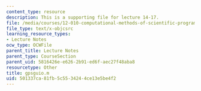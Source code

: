 ```yaml
---
content_type: resource
description: This is a supporting file for lecture 14-17.
file: /media/courses/12-010-computational-methods-of-scientific-programming-fall-2011/501337ca81fb5c5534244ce13e5be4f2_gpsguio.m
file_type: text/x-objcsrc
learning_resource_types:
- Lecture Notes
ocw_type: OCWFile
parent_title: Lecture Notes
parent_type: CourseSection
parent_uid: 5816426e-e626-2b91-ed6f-aec27f48aba8
resourcetype: Other
title: gpsguio.m
uid: 501337ca-81fb-5c55-3424-4ce13e5be4f2
---
```

